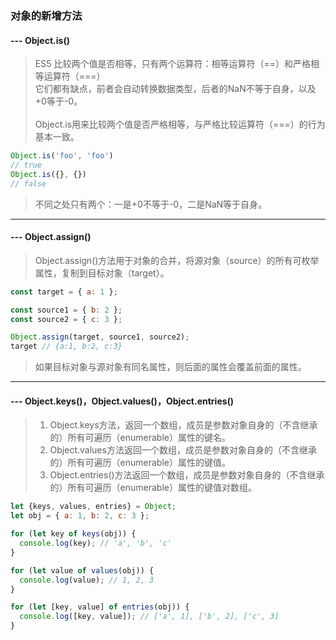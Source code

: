 ### 对象的新增方法
#### --- Object.is()
> ES5 比较两个值是否相等，只有两个运算符：相等运算符（==）和严格相等运算符（===）\
> 它们都有缺点，前者会自动转换数据类型，后者的NaN不等于自身，以及+0等于-0。\
> \
> Object.is用来比较两个值是否严格相等，与严格比较运算符（===）的行为基本一致。
```javascript
Object.is('foo', 'foo')
// true
Object.is({}, {})
// false
```
> 不同之处只有两个：一是+0不等于-0，二是NaN等于自身。
---
#### --- Object.assign()
> Object.assign()方法用于对象的合并，将源对象（source）的所有可枚举属性，复制到目标对象（target）。
```javascript
const target = { a: 1 };

const source1 = { b: 2 };
const source2 = { c: 3 };

Object.assign(target, source1, source2);
target // {a:1, b:2, c:3}
```
> 如果目标对象与源对象有同名属性，则后面的属性会覆盖前面的属性。
---
#### --- Object.keys()，Object.values()，Object.entries()
> 1. Object.keys方法，返回一个数组，成员是参数对象自身的（不含继承的）所有可遍历（enumerable）属性的键名。
> 2. Object.values方法返回一个数组，成员是参数对象自身的（不含继承的）所有可遍历（enumerable）属性的键值。
> 3. Object.entries()方法返回一个数组，成员是参数对象自身的（不含继承的）所有可遍历（enumerable）属性的键值对数组。
```javascript
let {keys, values, entries} = Object;
let obj = { a: 1, b: 2, c: 3 };

for (let key of keys(obj)) {
  console.log(key); // 'a', 'b', 'c'
}

for (let value of values(obj)) {
  console.log(value); // 1, 2, 3
}

for (let [key, value] of entries(obj)) {
  console.log([key, value]); // ['a', 1], ['b', 2], ['c', 3]
}
```
